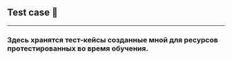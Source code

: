 ## Test case 💼
---
### Здесь хранятся тест-кейсы созданные мной для ресурсов протестированных во время обучения.
